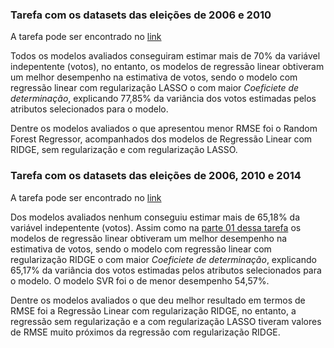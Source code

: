 ### Tarefa com os datasets das eleições de 2006 e 2010

A tarefa pode ser encontrado no [link](https://github.com/francinaldocn/AM/tree/master/Eleicoes/tarefa03_eleicoes2006_2010)

Todos os modelos avaliados conseguiram estimar mais de 70% da variável indepentente (votos), no entanto, os modelos de regressão linear obtiveram um melhor desempenho na estimativa de votos, sendo o modelo com regressão linear com regularização LASSO o com maior *Coeficiete de determinação*, explicando 77,85% da variância dos votos estimadas pelos atributos selecionados para o modelo.

Dentre os modelos avaliados o que apresentou menor RMSE foi o Random Forest Regressor, acompanhados dos modelos de Regressão Linear com RIDGE, sem regularização e com regularização LASSO.


### Tarefa com os datasets das eleições de 2006, 2010 e 2014

A tarefa pode ser encontrado no [link](https://github.com/francinaldocn/AM/tree/master/Eleicoes/tarefa03_eleicoes2006_2010_2014)

Dos modelos avaliados nenhum conseguiu estimar mais de 65,18% da variável indepentente (votos). Assim como na [parte 01 dessa tarefa](https://github.com/francinaldocn/AM/tree/master/Eleicoes/tarefa03_eleicoes2006e2010) os modelos de regressão linear obtiveram um melhor desempenho na estimativa de votos, sendo o modelo com regressão linear com regularização RIDGE o com maior *Coeficiete de determinação*, explicando 65,17% da variância dos votos estimadas pelos atributos selecionados para o modelo. O modelo SVR foi o de menor desempenho 54,57%. 

Dentre os modelos avaliados o que deu melhor resultado em termos de RMSE foi a Regressão Linear com regularização RIDGE, no entanto, a regressão sem regularização e a com regularização LASSO tiveram valores de RMSE muito próximos da regressão com regularização RIDGE. 
